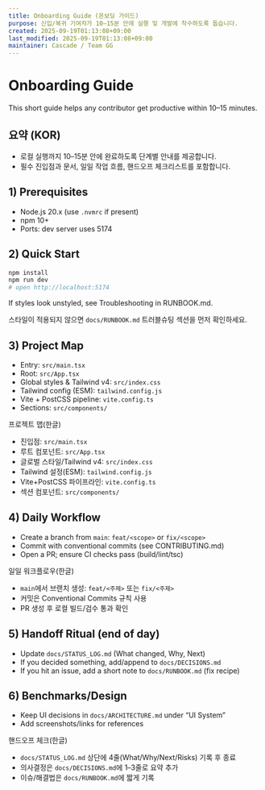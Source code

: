 ```yaml
---
title: Onboarding Guide (온보딩 가이드)
purpose: 신입/복귀 기여자가 10–15분 안에 실행 및 개발에 착수하도록 돕습니다.
created: 2025-09-19T01:13:08+09:00
last_modified: 2025-09-19T01:13:08+09:00
maintainer: Cascade / Team GG
---
```


# Onboarding Guide

This short guide helps any contributor get productive within 10–15 minutes.

## 요약 (KOR)
- 로컬 실행까지 10–15분 안에 완료하도록 단계별 안내를 제공합니다.
- 필수 진입점과 문서, 일일 작업 흐름, 핸드오프 체크리스트를 포함합니다.

## 1) Prerequisites
- Node.js 20.x (use `.nvmrc` if present)
- npm 10+
- Ports: dev server uses 5174

## 2) Quick Start
```bash
npm install
npm run dev
# open http://localhost:5174
```

If styles look unstyled, see Troubleshooting in RUNBOOK.md.

스타일이 적용되지 않으면 `docs/RUNBOOK.md` 트러블슈팅 섹션을 먼저 확인하세요.

## 3) Project Map
- Entry: `src/main.tsx`
- Root: `src/App.tsx`
- Global styles & Tailwind v4: `src/index.css`
- Tailwind config (ESM): `tailwind.config.js`
- Vite + PostCSS pipeline: `vite.config.ts`
- Sections: `src/components/`

프로젝트 맵(한글)
- 진입점: `src/main.tsx`
- 루트 컴포넌트: `src/App.tsx`
- 글로벌 스타일/Tailwind v4: `src/index.css`
- Tailwind 설정(ESM): `tailwind.config.js`
- Vite+PostCSS 파이프라인: `vite.config.ts`
- 섹션 컴포넌트: `src/components/`

## 4) Daily Workflow
- Create a branch from `main`: `feat/<scope>` or `fix/<scope>`
- Commit with conventional commits (see CONTRIBUTING.md)
- Open a PR; ensure CI checks pass (build/lint/tsc)

일일 워크플로우(한글)
- `main`에서 브랜치 생성: `feat/<주제>` 또는 `fix/<주제>`
- 커밋은 Conventional Commits 규칙 사용
- PR 생성 후 로컬 빌드/검수 통과 확인

## 5) Handoff Ritual (end of day)
- Update `docs/STATUS_LOG.md` (What changed, Why, Next)
- If you decided something, add/append to `docs/DECISIONS.md`
- If you hit an issue, add a short note to `docs/RUNBOOK.md` (fix recipe)

## 6) Benchmarks/Design
- Keep UI decisions in `docs/ARCHITECTURE.md` under “UI System”
- Add screenshots/links for references

핸드오프 체크(한글)
- `docs/STATUS_LOG.md` 상단에 4줄(What/Why/Next/Risks) 기록 후 종료
- 의사결정은 `docs/DECISIONS.md`에 1–3줄로 요약 추가
- 이슈/해결법은 `docs/RUNBOOK.md`에 짧게 기록
